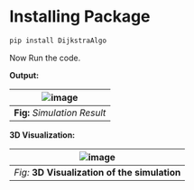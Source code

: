 # Installing Package

```python
pip install DijkstraAlgo
```

Now Run the code.

**Output:**

|![image](https://user-images.githubusercontent.com/56040932/106307032-06db2980-6289-11eb-8528-0e9b030295be.png)|
|:-:|
|**Fig:** *Simulation Result*|

**3D Visualization:**

|![image](https://user-images.githubusercontent.com/56040932/106307696-dba50a00-6289-11eb-9242-dac37a99430b.png)|
|:-:|
|*Fig:* **3D Visualization of the simulation**|
